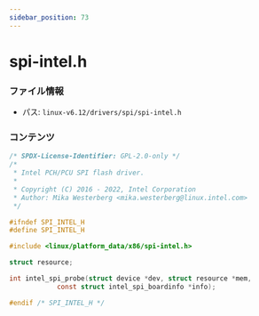 ```yaml
---
sidebar_position: 73
---
```

# spi-intel.h

### ファイル情報

- パス: `linux-v6.12/drivers/spi/spi-intel.h`

### コンテンツ

```h
/* SPDX-License-Identifier: GPL-2.0-only */
/*
 * Intel PCH/PCU SPI flash driver.
 *
 * Copyright (C) 2016 - 2022, Intel Corporation
 * Author: Mika Westerberg <mika.westerberg@linux.intel.com>
 */

#ifndef SPI_INTEL_H
#define SPI_INTEL_H

#include <linux/platform_data/x86/spi-intel.h>

struct resource;

int intel_spi_probe(struct device *dev, struct resource *mem,
		    const struct intel_spi_boardinfo *info);

#endif /* SPI_INTEL_H */

```
